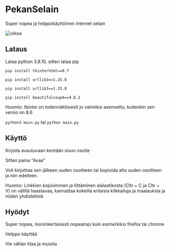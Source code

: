 # PekanSelain
Super nopea ja helppokäyttöinen internet selain

![oikea](https://github.com/pekka1234/PekanSelain/assets/62663286/22bdbfb7-dc40-4d76-8ac7-569ed63c9aa9)

## Lataus
Lataa python 3.8.10, sitten lataa pip

```pip install tkinterhtml==0.7```

```pip install urllib3==1.25.8```

```pip install urllib3==1.25.8```

```pip install beautifulsoup4==4.8.2```

Huomio: tkinter on todennäköisesti jo valmiiksi asennettu, kuitenkin sen versio on 8.6

```python3 main.py``` tai ```python main.py``` 

## Käyttö
Kirjoita avautuvaan kentään sivun osoite

Sitten paina "Avaa"

Voit kirjoittaa sen jälkeen uuden osoitteen tai kopioida alta uuden osoitteen ja niin edelleen.

Huomio: Linkkien kopioiminen ja liittäminen alalaatikosta (Cltr + C ja Cltr + V) on välillä haastavaa, kannattaa kokeilla erilaisia klikkailuja ja maalauksia ja niiden yhdistelmiä

## Hyödyt
Super nopea, moninkertaisesti nopeampi kuin esimerkiksi firefox tai chrome

Helppo käyttää

Vie vähän tilaa ja muistia
